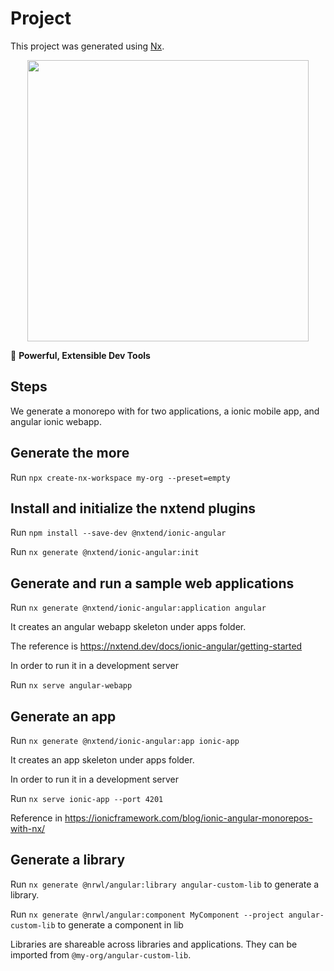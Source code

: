 

# Project

This project was generated using [Nx](https://nx.dev).

<p style="text-align: center;"><img src="https://raw.githubusercontent.com/nrwl/nx/master/images/nx-logo.png" width="450"></p>

🔎 **Powerful, Extensible Dev Tools**

## Steps

We generate a monorepo with for two applications, a ionic mobile app, and angular ionic webapp.

## Generate the more

Run `npx create-nx-workspace my-org --preset=empty`

## Install and initialize the nxtend plugins

Run `npm install --save-dev @nxtend/ionic-angular`

Run `nx generate @nxtend/ionic-angular:init`

## Generate and run a sample web applications

Run `nx generate @nxtend/ionic-angular:application angular`

It creates an angular webapp skeleton under apps folder.

The reference is
https://nxtend.dev/docs/ionic-angular/getting-started

In order to run it in a development server

Run `nx serve angular-webapp`

## Generate an app

Run `nx generate @nxtend/ionic-angular:app ionic-app`

It creates an app skeleton under apps folder.

In order to run it in a development server

Run `nx serve ionic-app --port 4201`

Reference in https://ionicframework.com/blog/ionic-angular-monorepos-with-nx/

## Generate a library

Run `nx generate @nrwl/angular:library angular-custom-lib` to generate a library.

Run `nx generate @nrwl/angular:component MyComponent --project angular-custom-lib` to generate a component in lib

Libraries are shareable across libraries and applications. They can be imported from `@my-org/angular-custom-lib`.

